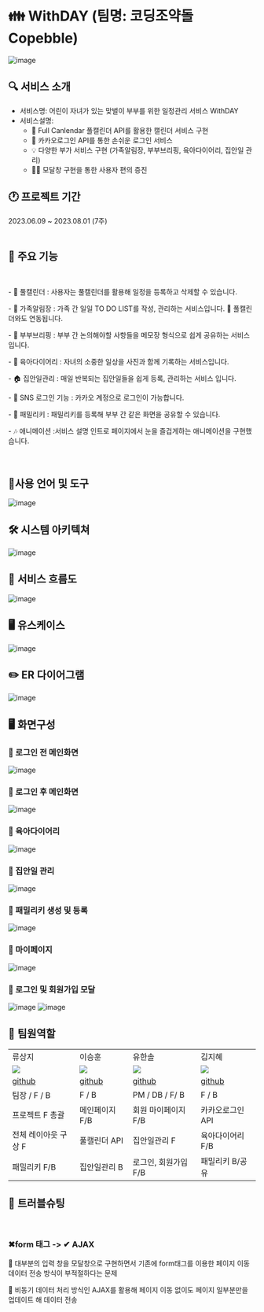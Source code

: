# 👪 WithDAY (팀명: 코딩조약돌 Copebble)
![image](https://github.com/2023-SMHRD-SW-DataDesign-1/CoPebble/assets/134522033/c220335b-9a2d-4cf5-bb4c-a33090545bb4)

## 🔍 서비스 소개
* 서비스명: 어린이 자녀가 있는 맞벌이 부부를 위한 일정관리 서비스 WithDAY
* 서비스설명:
  - 📆 Full Canlendar 풀캘린더 API를 활용한 캘린더 서비스 구현
  - 💛 카카오로그인 API를 통한 손쉬운 로그인 서비스
  - 💡 다양한 부가 서비스 구현 (가족알림장, 부부브리핑, 육아다이어리, 집안일 관리)
  - 🙆‍♀️ 모달창 구현을 통한 사용자 편의 증진 <br>
  
## 🕐 프로젝트 기간
2023.06.09 ~ 2023.08.01 (7주)
<br>
<br>

## 💬 주요 기능
<br>
<P>- 📆 풀캘린더 : 사용자는 풀캘린더를 활용해 일정을 등록하고 삭제할 수 있습니다. </P>                   
<P>- 📩 가족알림장 : 가족 간 일일 TO DO LIST를 작성, 관리하는 서비스입니다. 📆 풀캘린더와도 연동됩니다. </P>                          
<P>- 📣 부부브리핑 : 부부 간 논의해야할 사항들을 메모장 형식으로 쉽게 공유하는 서비스입니다. </P>     
<P>- 👶 육아다이어리 : 자녀의 소중한 일상을 사진과 함께 기록하는 서비스입니다. </P>    
<P>- 🏠 집안일관리 : 매일 반복되는 집안일들을 쉽게 등록, 관리하는 서비스 입니다.  </P> 
<P>- 💌 SNS 로그인 기능 : 카카오 계정으로 로그인이 가능합니다. </P>
<P>- 💚 패밀리키 : 패밀리키를 등록해 부부 간 같은 화면을 공유할 수 있습니다. </P>
<P>- 🎶 애니메이션 :서비스 설명 인트로 페이지에서 눈을 즐겁게하는 애니메이션을 구현했습니다. </P>

<br>

## 🔨사용 언어 및 도구
![image](https://github.com/2023-SMHRD-SW-DataDesign-1/CoPebble/assets/134522033/acc71402-aed7-4cf2-94cf-35bf126a2339)


## 🛠 시스템 아키텍쳐
![image](https://github.com/2023-SMHRD-SW-DataDesign-1/CoPebble/assets/134522033/d347244f-0f87-4b36-816f-3119b8d650a9)


## 📰 서비스 흐름도
![image](https://github.com/2023-SMHRD-SW-DataDesign-1/CoPebble/assets/134522033/4c595042-ef7b-469b-81f0-0658ac3ffa06)


## 🖥 유스케이스
![image](https://github.com/2023-SMHRD-SW-DataDesign-1/CoPebble/assets/134522033/cb377b30-5348-468f-90a0-5eafa03c22fd)

## ✏️ ER 다이어그램
![image](https://github.com/2023-SMHRD-SW-DataDesign-1/CoPebble/assets/134522033/e5a2be88-25a8-4289-87c1-b86a734c64af)


## 🖥️ 화면구성

### 💛 로그인 전 메인화면
![image](https://github.com/2023-SMHRD-SW-DataDesign-1/CoPebble/assets/134522033/e42b8017-a2b7-4a89-81d8-b5ecf821806e)

### 💛 로그인 후 메인화면
![image](https://github.com/2023-SMHRD-SW-DataDesign-1/CoPebble/assets/134522033/6f4c7b0e-2808-45ce-b18d-bf7c18dc5245)

### 💛 육아다이어리
![image](https://github.com/2023-SMHRD-SW-DataDesign-1/CoPebble/assets/134522033/9c264414-c43e-497a-93d3-dac83a013c07)

### 💛 집안일 관리
![image](https://github.com/2023-SMHRD-SW-DataDesign-1/CoPebble/assets/134522033/067b3553-88c8-4b92-a39c-6e0358d60719)

### 💛 패밀리키 생성 및 등록
![image](https://github.com/2023-SMHRD-SW-DataDesign-1/CoPebble/assets/134522033/b89534a4-9be4-4ec6-a8d9-3ab43ff83238)

### 💛 마이페이지
![image](https://github.com/2023-SMHRD-SW-DataDesign-1/CoPebble/assets/134522033/0700495e-25f6-40cb-bec0-8e20366e8fe0)

### 💛 로그인 및 회원가입 모달
![image](https://github.com/2023-SMHRD-SW-DataDesign-1/CoPebble/assets/134522033/ab6e2f35-1373-4b81-8e53-a8e37079bb54)
![image](https://github.com/2023-SMHRD-SW-DataDesign-1/CoPebble/assets/134522033/5c346761-a646-486d-9363-93f6071987ba)

## 🌷 팀원역할

<table>
  <tr>
    <td>류상지</td>
    <td>이승훈</td> 
    <td>유한솔</td>
    <td>김지혜</td>
  </tr>
    <tr>
    <td> <img src="https://github.com/2023-SMHRD-SW-DataDesign-1/CoPebble/assets/134522033/349a320a-48e9-4992-9390-98629f0f4330"/>
</td>
    <td> <img src="https://github.com/2023-SMHRD-SW-DataDesign-1/CoPebble/assets/134522033/b9963154-3111-4899-bfdc-ef0c9de025b6"/>
</td>
    <td> <img src="https://github.com/2023-SMHRD-SW-DataDesign-1/CoPebble/assets/134522033/3bc32c0c-f01c-4de2-ad7c-8891cf296af4"/>
 </td>
    <td><img src="https://github.com/2023-SMHRD-SW-DataDesign-1/CoPebble/assets/134522033/5ac886da-26b6-4787-9af3-a6a646cd79b3"/>
 </td>
  </tr>
    <tr>
    <td><a href="https://github.com/chgo0506" target='_blank'>github</a></td>
    <td><a href="https://github.com/SIM-TOO" target='_blank'>github</a></td>
    <td><a href="https://github.com/pbnc1123" target='_blank'>github</a></td>
    <td><a href="https://github.com/rlawlgp0197" target='_blank'>github</a></td>
  </tr>
  <tr>
    <td> 팀장 / F / B </td>
    <td> F / B </td>
    <td> PM / DB / F/ B </td>
    <td> F / B </td>
  </tr>
  <tr>
    <td> 프로젝트 F 총괄 </td>
    <td> 메인페이지 F/B </td>
    <td> 회원 마이페이지 F/B </td>
    <td> 카카오로그인 API </td>
  </tr>
  <tr>
    <td> 전체 레이아웃 구상 F </td>
    <td> 풀캘린더 API </td>
    <td> 집안일관리 F </td>
    <td> 육아다이어리 F/B </td>
  </tr>
  <tr>
    <td> 패밀리키 F/B </td>
    <td> 집안일관리 B </td>
    <td> 로그인, 회원가입 F/B </td>
    <td> 패밀리키 B/공유 </td>
  </tr>

</table>


## 🚩 트러블슈팅

<br>
<h3> ✖form 태그 -> ✔ AJAX </h3>
<p> 💬 대부분의 입력 창을 모달창으로 구현하면서 기존에 form태그를 이용한 페이지 이동 데이터 전송 방식이 부적절하다는 문제 </p>
<p> 📩 비동기 데이터 처리 방식인 AJAX를 활용해 페이지 이동 없이도 페이지 일부분만을 업데이트 해 데이터 전송</p>
<br>

